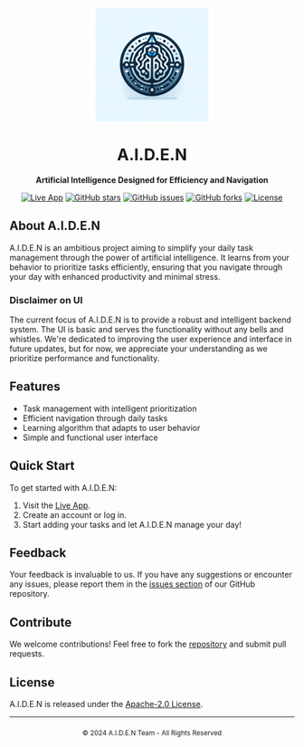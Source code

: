 <p align="center">
  <img src="logo-aiden.webp" alt="AIDEN Logo" width="200"/>
</p>

<h1 align="center">A.I.D.E.N</h1>

<p align="center">
  <strong>Artificial Intelligence Designed for Efficiency and Navigation</strong>
</p>

<p align="center">
  <a href="https://aiden-shiv.web.app/"><img src="https://img.shields.io/badge/Live_App-View-blue?style=for-the-badge&logo=appveyor" alt="Live App"></a>
  <a href="https://github.com/shiv3679/A.I.D.E.N"><img src="https://img.shields.io/github/stars/shiv3679/A.I.D.E.N?style=for-the-badge" alt="GitHub stars"></a>
  <a href="https://github.com/shiv3679/A.I.D.E.N/issues"><img src="https://img.shields.io/github/issues/shiv3679/A.I.D.E.N?style=for-the-badge" alt="GitHub issues"></a>
  <a href="https://github.com/shiv3679/A.I.D.E.N/network/members"><img src="https://img.shields.io/github/forks/shiv3679/A.I.D.E.N?style=for-the-badge" alt="GitHub forks"></a>
  <a href="https://github.com/shiv3679/A.I.D.E.N/blob/main/LICENSE"><img src="https://img.shields.io/github/license/shiv3679/A.I.D.E.N?style=for-the-badge" alt="License"></a>
</p>

## About A.I.D.E.N

A.I.D.E.N is an ambitious project aiming to simplify your daily task management through the power of artificial intelligence. It learns from your behavior to prioritize tasks efficiently, ensuring that you navigate through your day with enhanced productivity and minimal stress.

### Disclaimer on UI

The current focus of A.I.D.E.N is to provide a robust and intelligent backend system. The UI is basic and serves the functionality without any bells and whistles. We're dedicated to improving the user experience and interface in future updates, but for now, we appreciate your understanding as we prioritize performance and functionality.

## Features

- Task management with intelligent prioritization
- Efficient navigation through daily tasks
- Learning algorithm that adapts to user behavior
- Simple and functional user interface

## Quick Start

To get started with A.I.D.E.N:

1. Visit the [Live App](https://aiden-shiv.web.app/).
2. Create an account or log in.
3. Start adding your tasks and let A.I.D.E.N manage your day!

## Feedback

Your feedback is invaluable to us. If you have any suggestions or encounter any issues, please report them in the [issues section](https://github.com/shiv3679/A.I.D.E.N/issues) of our GitHub repository.

## Contribute

We welcome contributions! Feel free to fork the [repository](https://github.com/shiv3679/A.I.D.E.N) and submit pull requests.

## License

A.I.D.E.N is released under the [Apache-2.0 License](https://github.com/shiv3679/A.I.D.E.N/blob/main/LICENSE).

---

<p align="center">
  <sub>© 2024 A.I.D.E.N Team - All Rights Reserved</sub>
</p>
